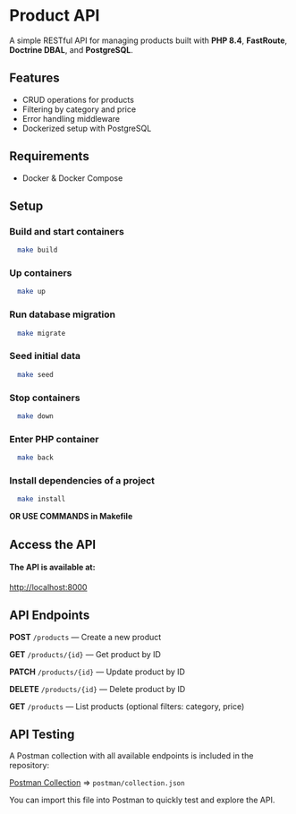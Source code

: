 # Product API

A simple RESTful API for managing products built with **PHP 8.4**, **FastRoute**, **Doctrine DBAL**, and **PostgreSQL**.

## Features
- CRUD operations for products
- Filtering by category and price
- Error handling middleware
- Dockerized setup with PostgreSQL

## Requirements
- Docker & Docker Compose

## Setup

### Build and start containers
```bash
  make build
```

### Up containers
```bash
  make up
```

### Run database migration
```bash
  make migrate
```

### Seed initial data
```bash
  make seed
```

### Stop containers
```bash
  make down
```

### Enter PHP container
```bash
  make back
```

### Install dependencies of a project
```bash
  make install
```

**OR USE COMMANDS in Makefile**

## Access the API
#### The API is available at:
[http://localhost:8000](http://localhost:8000)

## API Endpoints
**POST** `/products` — Create a new product

**GET** `/products/{id}` — Get product by ID

**PATCH** `/products/{id}` — Update product by ID

**DELETE** `/products/{id}` — Delete product by ID

**GET** `/products` — List products (optional filters: category, price)

## API Testing

A Postman collection with all available endpoints is included in the repository:

[Postman Collection](./postman/collection.json) => `postman/collection.json`

You can import this file into Postman to quickly test and explore the API.

